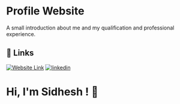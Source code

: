 # Profile Website

A small introduction about me and my qualification and professional experience.



## 🔗 Links
[![Website Link](https://img.shields.io/badge/my_portfolio-000?style=for-the-badge&logo=ko-fi&logoColor=white)](https://everlasting12.github.io/sidweb/)
[![linkedin](https://img.shields.io/badge/linkedin-0A66C2?style=for-the-badge&logo=linkedin&logoColor=white)](https://www.linkedin.com/in/sidhesh-parab-5632561b9/)


# Hi, I'm Sidhesh ! 👋

